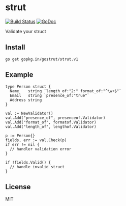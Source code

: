 # strut

[![Build Status](https://travis-ci.org/gostrut/strut.svg?branch=master)](https://travis-ci.org/gostrut/strut)
[![GoDoc](https://godoc.org/gopkg.in/gostrut/strut.v1?status.svg)](http://godoc.org/gopkg.in/gostrut/strut.v1)

Validate your struct

## Install

    go get gopkg.in/gostrut/strut.v1

## Example

    type Person struct {
      Name    string `length_of:"2:" format_of:"^\w+$"`
      Email   string `presence_of:"true"`
      Address string
    }

    val := NewValidator()
    val.Add("presence_of", presenceof.Validator)
    val.Add("format_of", formatof.Validator)
    val.Add("length_of", lengthof.Validator)

    p := Person{}
    fields, err := val.Check(p)
    if err != nil {
      // handler validation error
    }

    if !fields.Valid() {
      // handle invalid struct
    }

## License

MIT
